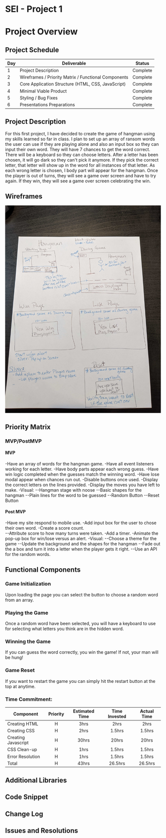 # SEI - Project 1

# Project Overview

## Project Schedule

| Day | Deliverable                                          | Status   |
| --- | ---------------------------------------------------- | -------- |
| 1   | Project Description                                  | Complete |
| 2   | Wireframes / Priority Matrix / Functional Components | Complete |
| 3   | Core Application Structure (HTML, CSS, JavaScript)   | Complete |
| 4   | Minimal Viable Product                               | Complete |
| 5   | Styling / Bug Fixes                                  | Complete |
| 6   | Presentations Preparations                           | Complete |

## Project Description

For this first project, I have decided to create the game of hangman using my skills learned so far in class. I plan to set up an array of ransom words the user can use if they are playing alone and also an input box so they can input their own word. They will have 7 chances to get the word correct. There will be a keyboard so they can choose letters. After a letter has been chosen, it will go dark so they can't pick it anymore. If they pick the correct letter, that letter will show up in the word for all instances of that letter. As each wrong letter is chosen, I body part will appear for the hangman. Once the player is out of turns, they will see a game over screen and have to try again. If they win, they will see a game over screen celebrating the win.

## Wireframes

![initial-thinking](./images/initial-thinking.jpg)

## Priority Matrix

### MVP/PostMVP

#### MVP

-Have an array of words for the hangman game.
-Have all event listeners working for each letter.
-Have body parts appear each wrong guess.
-Have win logic completed when the guesses match the winning word.
-Have lose modal appear when chances run out.
-Disable buttons once used.
-Display the correct letters on the lines provided.
-Display the moves you have left to make.
-Visual:
--Hangman stage with noose
--Basic shapes for the hangman
--Plain lines for the word to be guessed
--Random Button
--Reset Button

#### Post MVP

-Have my site respond to mobile use.
-Add input box for the user to chose their own word.
-Create a score count.  
--Attribute score to how many turns were taken.
-Add a timer.
-Animate the pop-up box for win/lose versus an alert.
-Visual:
--Choose a theme for the game
--Update the background and the shapes for the hangman
--Fade out the a box and turn it into a letter when the player gets it right.
--Use an API for the random words.

## Functional Components

### Game Initialization

Upon loading the page you can select the button to choose a random word from an array.

### Playing the Game

Once a random word have been selected, you will have a keyboard to use for selecting what letters you think are in the hidden word.

### Winning the Game

If you can guess the word correctly, you win the game! If not, your man will be hung!

### Game Reset

If you want to restart the game you can simply hit the restart button at the top at anytime.

### Time Commitment:

| Component           | Priority | Estimated Time | Time Invested | Actual Time |
| ------------------- | :------: | :------------: | :-----------: | :---------: |
| Creating HTML       |    H     |      3hrs      |     2hrs      |    2hrs     |
| Creating CSS        |    H     |      2hrs      |    1.5hrs     |   1.5hrs    |
| Creating Javascript |    H     |     30hrs      |     20hrs     |    20hrs    |
| CSS Clean-up        |    H     |      1hrs      |    1.5hrs     |   1.5hrs    |
| Error Resolution    |    H     |      1hrs      |    1.5hrs     |   1.5hrs    |
| Total               |    H     |     43hrs      |    26.5hrs    |   26.5hrs   |

## Additional Libraries

## Code Snippet

## Change Log

## Issues and Resolutions
